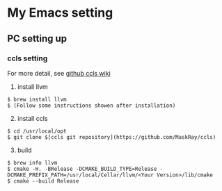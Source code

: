 # My Emacs setting

## PC setting up

### ccls setting
For more detail, see [github ccls wiki](https://github.com/MaskRay/ccls/wiki/Build)  
1. install llvm  
```
$ brew install llvm
$ (Follow some instructions showen after installation)
```


2. install ccls  
```
$ cd /usr/local/opt
$ git clone $[ccls git repository](https://github.com/MaskRay/ccls)
```

3. build 
```
$ brew info llvm
$ cmake -H. -BRelease -DCMAKE_BUILD_TYPE=Release -DCMAKE_PREFIX_PATH=/usr/local/Cellar/llvm/<Your Version>/lib/cmake
$ cmake --build Release
```
